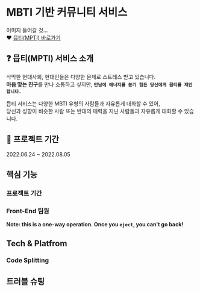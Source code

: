 # MBTI 기반 커뮤니티 서비스
이미지 들어갈 것...
<br/>
❤ [믑티(MPTI) 바로가기](https://www.mptifriend.com)


## ❓ 믑티(MPTI) 서비스 소개

삭막한 현대사회, 현대인들은 다양한 문제로 스트레스 받고 있습니다.<br/>
**마음 맞는 친구**를 만나 소통하고 싶지만, **`만남에 에너지를 쏟기 힘든 당신에게 믑티를 제안합니다.`**

믑티 서비스는 다양한 MBTI 유형의 사람들과 자유롭게 대화할 수 있어,<br/>
당신과 성향이 비슷한 사람 또는 반대의 매력을 지닌 사람들과 자유롭게 대화할 수 있습니다.

## 📅 프로젝트 기간

2022.06.24 ~ 2022.08.05

## 핵심 기능

### 프로젝트 기간


### Front-End 팀원

**Note: this is a one-way operation. Once you `eject`, you can't go back!**


## Tech & Platfrom


### Code Splitting

## 트러블 슈팅

